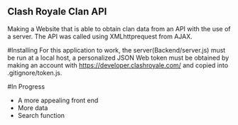 ## Clash Royale Clan API

Making a Website that is able to obtain clan data from an API with the use of a server. The API was called using XMLhttprequest from AJAX. 

#Installing
For this application to work, the server(Backend/server.js) must be run at a local host, a personalized JSON Web token must be obtained by making an account with https://developer.clashroyale.com/ and copied into .gitignore/token.js.

#In Progress
- A more appealing front end 
- More data
- Search function
